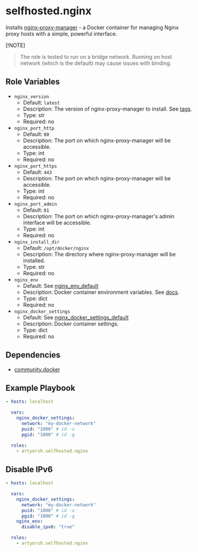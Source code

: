 # selfhosted.nginx

Installs [nginx-proxy-manager](https://github.com/NginxProxyManager/nginx-proxy-manager) - a Docker container for managing Nginx proxy hosts with a simple, powerful interface.

[!NOTE]
> The role is tested to run on a bridge network.
> Running on host network (which is the default) may cause issues with binding.

## Role Variables

- `nginx_version`
  - Default: `latest`
  - Description: The version of nginx-proxy-manager to install. See [tags](https://hub.docker.com/r/jc21/nginx-proxy-manager/tags).
  - Type: str
  - Required: no
- `nginx_port_http`
  - Default: `80`
  - Description: The port on which nginx-proxy-manager will be accessible.
  - Type: int
  - Required: no
- `nginx_port_https`
  - Default: `443`
  - Description: The port on which nginx-proxy-manager will be accessible.
  - Type: int
  - Required: no
- `nginx_port_admin`
  - Default: `81`
  - Description: The port on which nginx-proxy-manager's admin interface will be accessible.
  - Type: int
  - Required: no
- `nginx_install_dir`
  - Default: `/opt/docker/nginx`
  - Description: The directory where nginx-proxy-manager will be installed.
  - Type: str
  - Required: no
- `nginx_env`
  - Default: See [nginx_env_default](./vars/main.yml)
  - Description: Docker container environment variables. See [docs](https://nginxproxymanager.com/advanced-config/#advanced-configuration).
  - Type: dict
  - Required: no
- `nginx_docker_settings`
  - Default: See [nginx_docker_settings_default](./vars/main.yml)
  - Description: Docker container settings.
  - Type: dict
  - Required: no

## Dependencies

- [community.docker](https://docs.ansible.com/ansible/latest/collections/community/docker/index.html)

## Example Playbook

```yaml
- hosts: localhost

  vars:
    nginx_docker_settings:
      network: "my-docker-network"
      puid: "1000" # id -u
      pgid: "1000" # id -g

  roles:
    - artyorsh.selfhosted.nginx
``` 

## Disable IPv6

```yaml
- hosts: localhost

  vars:
    nginx_docker_settings:
      network: "my-docker-network"
      puid: "1000" # id -u
      pgid: "1000" # id -g
    nginx_env:
      disable_ipv6: "true"

  roles:
    - artyorsh.selfhosted.nginx
```